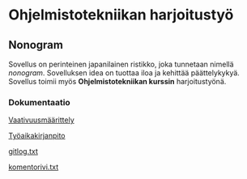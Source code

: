 # Ohjelmistotekniikan harjoitustyö

## Nonogram

Sovellus on perinteinen japanilainen ristikko, joka tunnetaan nimellä _nonogram_. Sovelluksen idea on tuottaa iloa ja kehittää päättelykykyä. Sovellus toimii myös **Ohjelmistotekniikan kurssin** harjoitustyönä.

### Dokumentaatio

[Vaativuusmäärittely](./dokumentaatio/vaativuusmaarittely.md)

[Työaikakirjanpito](./dokumentaatio/tyoaikakirjanpito.md)

[gitlog.txt](https://github.com/Zo4N/ot-harjoitustyo/blob/main/laskarit/viikko1/gitlog.txt)

[komentorivi.txt](https://github.com/Zo4N/ot-harjoitustyo/blob/main/laskarit/viikko1/komentorivi.txt)
